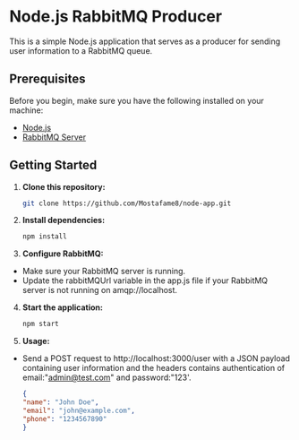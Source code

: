 # Node.js RabbitMQ Producer

This is a simple Node.js application that serves as a producer for sending user information to a RabbitMQ queue.

## Prerequisites

Before you begin, make sure you have the following installed on your machine:

- [Node.js](https://nodejs.org/)
- [RabbitMQ Server](https://www.rabbitmq.com/)

## Getting Started

1. **Clone this repository:**

   ```bash
   git clone https://github.com/Mostafame8/node-app.git
   
2. **Install dependencies:**

   ```bash
   npm install
   
3. **Configure RabbitMQ:**

- Make sure your RabbitMQ server is running.
- Update the rabbitMQUrl variable in the app.js file if your RabbitMQ server is not running on amqp://localhost.

     
4. **Start the application:**

   ```bash
   npm start
   
5. **Usage:**

- Send a POST request to http://localhost:3000/user with a JSON payload containing user information and the headers contains authentication of email:"admin@test.com" and password:"123'.
   ```json
   {
  "name": "John Doe",
  "email": "john@example.com",
  "phone": "1234567890"
  }
   ```

